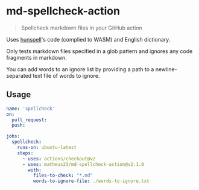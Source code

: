 # md-spellcheck-action

> Spellcheck markdown files in your GitHub action

Uses [hunspell](http://hunspell.github.io/)'s code (complied to WASM) and English dictionary.

Only tests markdown files specified in a glob pattern and ignores any code fragments in markdown.

You can add words to an ignore list by providing a path to a newline-separated text file of words to ignore.

## Usage

```yml
name: 'spellcheck'
on:
  pull_request:
  push:

jobs:
  spellcheck:
    runs-on: ubuntu-latest
    steps:
      - uses: actions/checkout@v2
      - uses: matheus23/md-spellcheck-action@v2.1.0
        with:
          files-to-check: "*.md"
          words-to-ignore-file: ./words-to-ignore.txt
```
